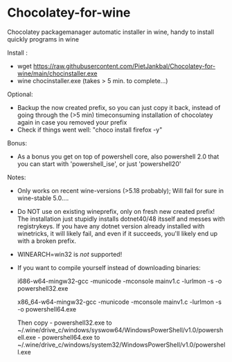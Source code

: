# Chocolatey-for-wine
Chocolatey packagemanager automatic installer in wine, handy to install quickly programs in wine

Install :
- wget https://raw.githubusercontent.com/PietJankbal/Chocolatey-for-wine/main/chocinstaller.exe
- wine chocinstaller.exe (takes > 5 min. to complete...)

Optional:
- Backup the now created prefix, so you can just copy it back, instead of going through the (>5 min) timeconsuming installation of chocolatey again in case you removed your prefix
- Check if things went well: "choco install firefox -y"

Bonus:

  - As a bonus you get on top of powershell core, also powershell 2.0 that you can start with 'powershell_ise',
    or just 'powershell20'

Notes:

  - Only works on recent wine-versions (>5.18 probably); Will fail for sure in wine-stable 5.0....
  - Do NOT use on existing wineprefix, only on fresh new created prefix! The installation just stupidly installs dotnet40/48 itsself and messes with registrykeys.
    If you have any dotnet version already installed with winetricks, it will likely fail, and even if it succeeds, you'll likely end up with a broken prefix.
  - WINEARCH=win32 is _not_ supported!
  - If you want to compile yourself instead of downloading binaries:
    
    i686-w64-mingw32-gcc -municode -mconsole mainv1.c -lurlmon -s -o powershell32.exe

    x86_64-w64-mingw32-gcc -municode -mconsole mainv1.c -lurlmon -s -o powershell64.exe
    
    Then copy  - powershell32.exe to ~/.wine/drive_c/windows/syswow64/WindowsPowerShell/v1.0/powershell.exe
               - powershell64.exe to ~/.wine/drive_c/windows/system32/WindowsPowerShell/v1.0/powershell.exe
